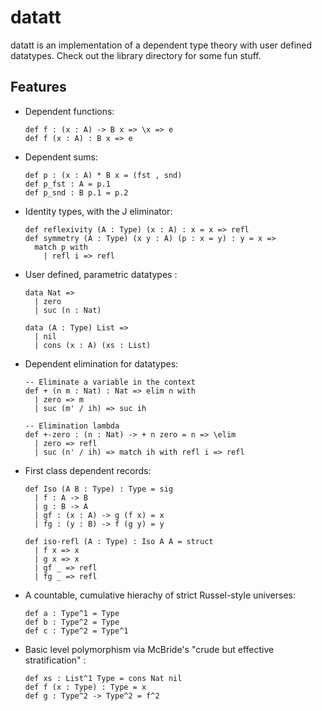 # datatt

datatt is an implementation of a dependent type theory with user defined datatypes.
Check out the library directory for some fun stuff.

## Features

* Dependent functions:
  ```
  def f : (x : A) -> B x => \x => e
  def f (x : A) : B x => e
* Dependent sums:
  ```
  def p : (x : A) * B x = (fst , snd) 
  def p_fst : A = p.1
  def p_snd : B p.1 = p.2

* Identity types, with the J eliminator:
  ```
  def reflexivity (A : Type) (x : A) : x = x => refl
  def symmetry (A : Type) (x y : A) (p : x = y) : y = x =>
    match p with
      | refl i => refl
* User defined, parametric datatypes : 
  ```
  data Nat => 
    | zero
    | suc (n : Nat)
   
  data (A : Type) List => 
    | nil 
    | cons (x : A) (xs : List)
* Dependent elimination for datatypes:
  ```
  -- Eliminate a variable in the context
  def + (n m : Nat) : Nat => elim n with
    | zero => m
    | suc (m' / ih) => suc ih
   
  -- Elimination lambda
  def +-zero : (n : Nat) -> + n zero = n => \elim
    | zero => refl
    | suc (n' / ih) => match ih with refl i => refl
* First class dependent records:
  ```
  def Iso (A B : Type) : Type = sig
    | f : A -> B
    | g : B -> A
    | gf : (x : A) -> g (f x) = x
    | fg : (y : B) -> f (g y) = y
  
  def iso-refl (A : Type) : Iso A A = struct
    | f x => x
    | g x => x
    | gf _ => refl
    | fg _ => refl
* A countable, cumulative hierachy of strict Russel-style universes: 
  ````
  def a : Type^1 = Type
  def b : Type^2 = Type
  def c : Type^2 = Type^1

* Basic level polymorphism via McBride's "crude but effective stratification" : 
  ```
  def xs : List^1 Type = cons Nat nil
  def f (x : Type) : Type = x
  def g : Type^2 -> Type^2 = f^2

  
